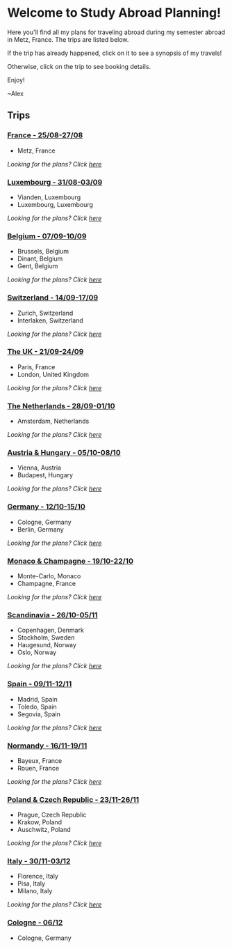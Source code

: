 # Welcome to Study Abroad Planning!

Here you'll find all my plans for traveling abroad during my semester abroad in Metz, France. The trips are listed below.

If the trip has already happened, click on it to see a synopsis of my travels!

Otherwise, click on the trip to see booking details.

Enjoy!

~Alex

## Trips

### [France - 25/08-27/08](https://alexhrao.github.io/TravelPlans/trips/01/Summary.html "France")

- Metz, France

_Looking for the plans? Click [here](https://alexhrao.github.io/TravelPlans/trips/01/Details.html "Details")_

### [Luxembourg - 31/08-03/09](https://alexhrao.github.io/TravelPlans/trips/02/Summary.html "Luxembourg")

- Vianden, Luxembourg
- Luxembourg, Luxembourg

_Looking for the plans? Click [here](https://alexhrao.github.io/TravelPlans/trips/02/Details.html "Details")_

### [Belgium - 07/09-10/09](https://alexhrao.github.io/TravelPlans/trips/03/Summary.html "Belgium")

- Brussels, Belgium
- Dinant, Belgium
- Gent, Belgium

_Looking for the plans? Click [here](https://alexhrao.github.io/TravelPlans/trips/03/Details.html "Details")_

### [Switzerland - 14/09-17/09](https://alexhrao.github.io/TravelPlans/trips/04/Summary.html "Switzerland")

- Zurich, Switzerland
- Interlaken, Switzerland

_Looking for the plans? Click [here](https://alexhrao.github.io/TravelPlans/trips/04/Details.html "Details")_

### [The UK - 21/09-24/09](https://alexhrao.github.io/TravelPlans/trips/05/Summary.html "The United Kingdom")

- Paris, France
- London, United Kingdom

_Looking for the plans? Click [here](https://alexhrao.github.io/TravelPlans/trips/05/Details.html "Details")_

### [The Netherlands - 28/09-01/10](https://alexhrao.github.io/TravelPlans/trips/06/Summary.html "The Netherlands")

- Amsterdam, Netherlands

_Looking for the plans? Click [here](https://alexhrao.github.io/TravelPlans/trips/06/Details.html "Details")_

### [Austria & Hungary - 05/10-08/10](https://alexhrao.github.io/TravelPlans/trips/07/Summary.html "Austria & Hungary")

- Vienna, Austria
- Budapest, Hungary

_Looking for the plans? Click [here](https://alexhrao.github.io/TravelPlans/trips/07/Details.html "Details")_

### [Germany - 12/10-15/10](https://alexhrao.github.io/TravelPlans/trips/08/Summary.html "Germany")

- Cologne, Germany
- Berlin, Germany

_Looking for the plans? Click [here](https://alexhrao.github.io/TravelPlans/trips/08/Details.html "Details")_

### [Monaco & Champagne - 19/10-22/10](https://alexhrao.github.io/TravelPlans/trips/09/Summary.html "Monaco & Champagne")

- Monte-Carlo, Monaco
- Champagne, France

_Looking for the plans? Click [here](https://alexhrao.github.io/TravelPlans/trips/09/Details.html "Details")_

### [Scandinavia - 26/10-05/11](https://alexhrao.github.io/TravelPlans/trips/10/Summary.html "Scandinavia")

- Copenhagen, Denmark
- Stockholm, Sweden
- Haugesund, Norway
- Oslo, Norway

_Looking for the plans? Click [here](https://alexhrao.github.io/TravelPlans/trips/10/Details.html "Details")_
  
### [Spain - 09/11-12/11](https://alexhrao.github.io/TravelPlans/trips/11/Summary.html "Spain")

- Madrid, Spain
- Toledo, Spain
- Segovia, Spain

_Looking for the plans? Click [here](https://alexhrao.github.io/TravelPlans/trips/11/Details.html "Details")_
  
### [Normandy - 16/11-19/11](https://alexhrao.github.io/TravelPlans/trips/12/Summary.html "Normandy")

- Bayeux, France
- Rouen, France

_Looking for the plans? Click [here](https://alexhrao.github.io/TravelPlans/trips/12/Details.html "Details")_
    
### [Poland & Czech Republic - 23/11-26/11](https://alexhrao.github.io/TravelPlans/trips/13/Summary.html "Poland & Czech Republic")

- Prague, Czech Republic
- Krakow, Poland
- Auschwitz, Poland

_Looking for the plans? Click [here](https://alexhrao.github.io/TravelPlans/trips/13/Details.html "Details")_

### [Italy - 30/11-03/12](https://alexhrao.github.io/TravelPlans/trips/14/Summary.html "Italy")

- Florence, Italy
- Pisa, Italy
- Milano, Italy

_Looking for the plans? Click [here](https://alexhrao.github.io/TravelPlans/trips/14/Details.html "Details")_

### [Cologne - 06/12](https://alexhrao.github.io/TravelPlans/trips/15/Summary.html "Cologne")

- Cologne, Germany